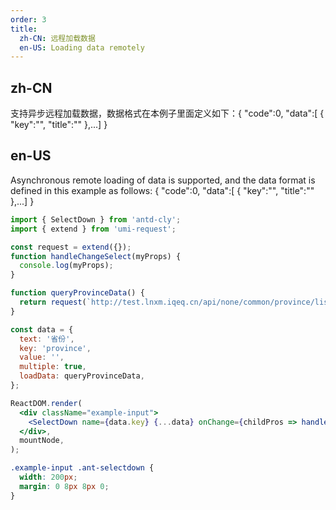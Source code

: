```yaml
---
order: 3
title:
  zh-CN: 远程加载数据
  en-US: Loading data remotely
---
```


## zh-CN

支持异步远程加载数据，数据格式在本例子里面定义如下：{ "code":0, "data":[ { "key":"", "title":"" },...] }

## en-US

Asynchronous remote loading of data is supported, and the data format is defined in this example as follows: { "code":0, "data":[ { "key":"", "title":"" },...] }

```jsx
import { SelectDown } from 'antd-cly';
import { extend } from 'umi-request';

const request = extend({});
function handleChangeSelect(myProps) {
  console.log(myProps);
}

function queryProvinceData() {
  return request(`http://test.lnxm.iqeq.cn/api/none/common/province/list`);
}

const data = {
  text: '省份',
  key: 'province',
  value: '',
  multiple: true,
  loadData: queryProvinceData,
};

ReactDOM.render(
  <div className="example-input">
    <SelectDown name={data.key} {...data} onChange={childPros => handleChangeSelect(childPros)} />
  </div>,
  mountNode,
);
```

```css
.example-input .ant-selectdown {
  width: 200px;
  margin: 0 8px 8px 0;
}
```
